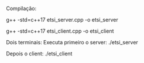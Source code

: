 Compilação:

g++ -std=c++17 etsi_server.cpp -o etsi_server
 
g++ -std=c++17 etsi_client.cpp -o etsi_client

Dois terminais:
Executa primeiro o server:
./etsi_server

Depois o client:
./etsi_client
